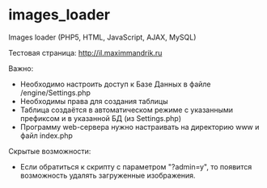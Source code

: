 # images_loader

Images loader (PHP5, HTML, JavaScript, AJAX, MySQL)

Тестовая страница: http://il.maximmandrik.ru

Важно:
- Необходимо настроить доступ к Базе Данных в файле /engine/Settings.php
- Необходимы права для создания таблицы
- Таблица создаётся в автоматическом режиме с указанными префиксом и в указанной БД (из Settings.php)
- Программу web-сервера нужно настраивать на директорию www и файл index.php

Скрытые возможности:
- Если обратиться к скрипту с параметром "?admin=y", то появится возможность удалять загруженные изображения.
